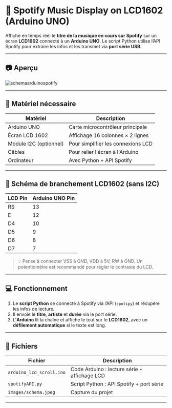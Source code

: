 # 🎵 Spotify Music Display on LCD1602 (Arduino UNO)

Affiche en temps réel le **titre de la musique en cours sur Spotify** sur un écran **LCD1602** connecté à un **Arduino UNO**. Le script Python utilise l’API Spotify pour extraire les infos et les transmet via **port série USB**.

---

## 📷 Aperçu

![schemaarduinospotify](https://github.com/user-attachments/assets/bcc0139b-5323-429a-8d9c-05beb40d40eb)


---

## 🧰 Matériel nécessaire

| Matériel               | Description                          |
|------------------------|--------------------------------------|
| Arduino UNO            | Carte microcontrôleur principale     |
| Écran LCD 1602         | Affichage 16 colonnes × 2 lignes     |
| Module I2C (optionnel) | Pour simplifier les connexions LCD  |
| Câbles                 | Pour relier l'écran à l'Arduino      |
| Ordinateur             | Avec Python + API Spotify            |

---

## 🔌 Schéma de branchement LCD1602 (sans I2C)

| LCD Pin | Arduino UNO Pin |
|---------|------------------|
| RS      | 13               |
| E       | 12               |
| D4      | 10               |
| D5      | 9                |
| D6      | 8                |
| D7      | 7                |

> 💡 Pense à connecter VSS à GND, VDD à 5V, RW à GND. Un potentiomètre est recommandé pour régler le contraste du LCD.

---

## 💻 Fonctionnement

1. Le **script Python** se connecte à Spotify via l’API (`spotipy`) et récupère les infos de lecture.
2. Il envoie le **titre**, **artiste** et **durée** via le port série.
3. L'**Arduino** lit la chaîne et affiche le tout sur le **LCD1602**, avec un **défilement automatique** si le texte est long.

---

## 📂 Fichiers

| Fichier                      | Description                                 |
|-----------------------------|---------------------------------------------|
| `arduino_lcd_scroll.ino`       | Code Arduino : lecture série + affichage LCD |
| `spotifyAPI.py`         | Script Python : API Spotify + port série     |
| `images/schema.jpeg`        | Capture du projet                            |

---

